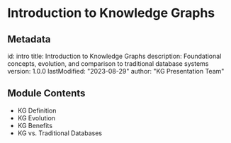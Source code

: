 # Introduction to Knowledge Graphs

## Metadata
id: intro
title: Introduction to Knowledge Graphs
description: Foundational concepts, evolution, and comparison to traditional database systems
version: 1.0.0
lastModified: "2023-08-29"
author: "KG Presentation Team"

## Module Contents
- KG Definition
- KG Evolution
- KG Benefits
- KG vs. Traditional Databases 